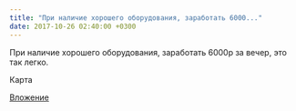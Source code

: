```yaml
---
title: "При наличие хорошего оборудования, заработать 6000..."
date: 2017-10-26 02:40:00 +0300
---
```


При наличие хорошего оборудования, заработать 6000р за вечер, это так легко.

Карта

[Вложение](/assets/vk_photos/2/XniUspkpZGg.jpg)
